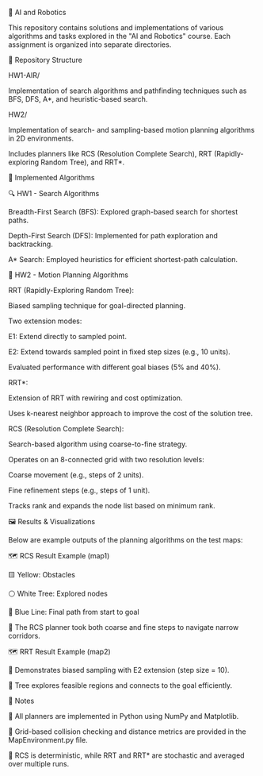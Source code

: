 🤖 AI and Robotics

This repository contains solutions and implementations of various algorithms and tasks explored in the "AI and Robotics" course. Each assignment is organized into separate directories.

📁 Repository Structure

HW1-AIR/

Implementation of search algorithms and pathfinding techniques such as BFS, DFS, A*, and heuristic-based search.

HW2/

Implementation of search- and sampling-based motion planning algorithms in 2D environments.

Includes planners like RCS (Resolution Complete Search), RRT (Rapidly-exploring Random Tree), and RRT*.

🧠 Implemented Algorithms

🔍 HW1 - Search Algorithms

Breadth-First Search (BFS): Explored graph-based search for shortest paths.

Depth-First Search (DFS): Implemented for path exploration and backtracking.

A* Search: Employed heuristics for efficient shortest-path calculation.

🚀 HW2 - Motion Planning Algorithms

RRT (Rapidly-Exploring Random Tree):

Biased sampling technique for goal-directed planning.

Two extension modes:

E1: Extend directly to sampled point.

E2: Extend towards sampled point in fixed step sizes (e.g., 10 units).

Evaluated performance with different goal biases (5% and 40%).

RRT*:

Extension of RRT with rewiring and cost optimization.

Uses k-nearest neighbor approach to improve the cost of the solution tree.

RCS (Resolution Complete Search):

Search-based algorithm using coarse-to-fine strategy.

Operates on an 8-connected grid with two resolution levels:

Coarse movement (e.g., steps of 2 units).

Fine refinement steps (e.g., steps of 1 unit).

Tracks rank and expands the node list based on minimum rank.

🖼️ Results & Visualizations

Below are example outputs of the planning algorithms on the test maps:

🗺️ RCS Result Example (map1)



🟨 Yellow: Obstacles

⚪ White Tree: Explored nodes

🔵 Blue Line: Final path from start to goal

🧭 The RCS planner took both coarse and fine steps to navigate narrow corridors.

🗺️ RRT Result Example (map2)



📐 Demonstrates biased sampling with E2 extension (step size = 10).

🌳 Tree explores feasible regions and connects to the goal efficiently.

📝 Notes

🐍 All planners are implemented in Python using NumPy and Matplotlib.

🧱 Grid-based collision checking and distance metrics are provided in the MapEnvironment.py file.

🔄 RCS is deterministic, while RRT and RRT* are stochastic and averaged over multiple runs.




